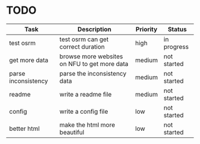 # TODO
| Task | Description | Priority | Status |
|------|-------------|----------|--------|
| test osrm | test osrm can get correct duration | high | in progress |
| get more data | browse more websites on NFU to get more data | medium | not started |
| parse inconsistency | parse the inconsistency data | medium | not started|
| readme | write a readme file | medium | not started |
| config | write a config file | low | not started |
| better html | make the html more beautiful | low | not started |
